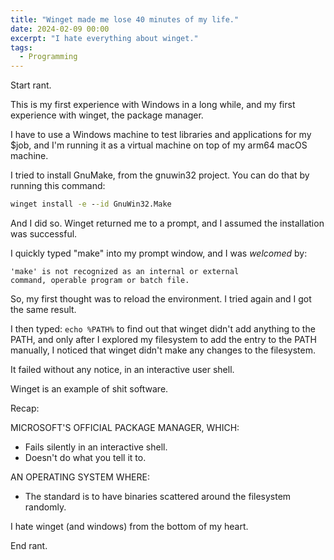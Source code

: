 ```yaml
---
title: "Winget made me lose 40 minutes of my life."
date: 2024-02-09 00:00
excerpt: "I hate everything about winget."
tags:
  - Programming
---
```


Start rant.

This is my first experience with Windows in a long while, and my first
experience with winget, the package manager.

I have to use a Windows machine to test libraries and applications for my $job,
and I'm running it as a virtual machine on top of my arm64 macOS machine.

I tried to install GnuMake, from the gnuwin32 project. You can do that by
running this command:

```cmd
winget install -e --id GnuWin32.Make
```

And I did so. Winget returned me to a prompt, and I assumed the installation
was successful.

I quickly typed "make" into my prompt window, and I was _welcomed_ by:

```
'make' is not recognized as an internal or external
command, operable program or batch file.
```

So, my first thought was to reload the environment. I tried again and I
got the same result.

I then typed: `echo %PATH%` to find out that winget didn't add anything to the
PATH, and only after I explored my filesystem to add the entry to the PATH
manually, I noticed that winget didn't make any changes to the filesystem.

It failed without any notice, in an interactive user shell.

Winget is an example of shit software.

Recap:

MICROSOFT'S OFFICIAL PACKAGE MANAGER, WHICH:

- Fails silently in an interactive shell.
- Doesn't do what you tell it to.

AN OPERATING SYSTEM WHERE:

- The standard is to have binaries scattered around the filesystem randomly.

I hate winget (and windows) from the bottom of my heart.

End rant.
